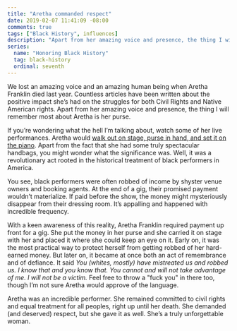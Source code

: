 ```yaml
---
title: "Aretha commanded respect"
date: 2019-02-07 11:41:09 -08:00
comments: true
tags: ["Black History", influences]
description: "Apart from her amazing voice and presence, the thing I will remember most about Aretha is her purse."
series:
  name: "Honoring Black History"
  tag: black-history
  ordinal: seventh
---
```


We lost an amazing voice and an amazing human being when Aretha Franklin died last year. Countless articles have been written about the positive impact she’s had on the struggles for both Civil Rights and Native American rights. Apart from her amazing voice and presence, the thing I will remember most about Aretha is her purse.

<!-- more -->

If you’re wondering what the hell I’m talking about, watch some of her live performances. Aretha would [walk out on stage, purse in hand, and set it on the piano](https://www.youtube.com/watch?v=8cF0tf35Mbo). Apart from the fact that she had some truly spectacular handbags, you might wonder what the significance was. Well, it was a revolutionary act rooted in the historical treatment of black performers in America.

You see, black performers were often robbed of income by shyster venue owners and booking agents. At the end of a gig, their promised payment wouldn’t materialize. If paid before the show, the money might mysteriously disappear from their dressing room. It’s appalling and happened with incredible frequency.

With a keen awareness of this reality, Aretha Franklin required payment up front for a gig. She put the money in her purse and she carried it on stage with her and placed it where she could keep an eye on it. Early on, it was the most practical way to protect herself from getting robbed of her hard-earned money. But later on, it became at once both an act of remembrance and of defiance. It said *You (whites, mostly) have mistreated us and robbed us. I know that and you know that. You cannot and will not take advantage of me. I will not be a victim.* Feel free to throw a "fuck you" in there too, though I’m not sure Aretha would approve of the language.

Aretha was an incredible performer. She remained committed to civil rights and equal treatment for all peoples, right up until her death. She demanded (and deserved) respect, but she gave it as well. She’s a truly unforgettable woman.